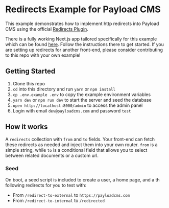 # Redirects Example for Payload CMS

This example demonstrates how to implement http redirects into Payload CMS using the official [Redirects Plugin](https://github.com/payloadcms/plugin-redirects).

There is a fully working Next.js app tailored specifically for this example which can be found [here](../nextjs). Follow the instructions there to get started. If you are setting up redirects for another front-end, please consider contributing to this repo with your own example!

## Getting Started

1. Clone this repo
2. `cd` into this directory and run `yarn` or `npm install`
3. `cp .env.example .env` to copy the example environment variables
4. `yarn dev` or `npm run dev` to start the server and seed the database
5. `open http://localhost:8000/admin` to access the admin panel
6. Login with email `dev@payloadcms.com` and password `test`

## How it works

A `redirects` collection with `from` and `to` fields. Your front-end can fetch these redirects as needed and inject them into your own router. `from` is a simple string, while `to` is a conditional field that allows you to select between related documents or a custom url.

### Seed

On boot, a seed script is included to create a user, a home page, and a th following redirects for you to test with:

- From `/redirect-to-external` to `https://payloadcms.com`
- From `/redirect-to-internal` to `/redirected`
